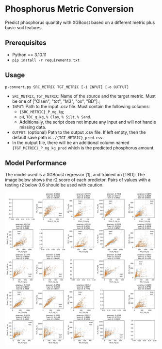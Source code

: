 # Phosphorus Metric Conversion

Predict phosphorus quantity with XGBoost based on a different metric plus basic soil features.

## Prerequisites
- Python == 3.10.11
- `pip install -r requirements.txt`

## Usage
```
p-convert.py SRC_METRIC TGT_METRIC [-i INPUT] [-o OUTPUT] 
```
- `SRC_METRIC`, `TGT_METRIC`: Name of the source and the target metric. Must be one of ["Olsen", "tot", "M3", "ox", "BD"].;
- `INPUT`: Path to the input .csv file. Must contain the following columns:
  - `{SRC_METRIC}_P_mg_kg`;
  - `pH`, `TOC_g_kg`, `% Clay`, `% Silt`, `% Sand`.
  - Additionally, the script does not impute any input and will not handle missing data.
- `OUTPUT`: (optional) Path to the output .csv file. If left empty, then the default save path is `./{TGT_METRIC}_pred.csv`.
- In the output file, there will be an additional column named `{TGT_METRIC}_P_mg_kg_pred` which is the predicted phosphorus amount.

## Model Performance
The model used is a XGBoost regressor [1], and trained on [TBD]. The image below shows the r2 score of each predictor. Pairs of values with a testing r2 below 0.6 should be used with caution.

![](./imgs/metrics.png)
